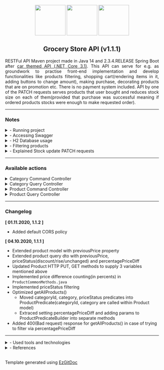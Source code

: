 <p align="center">
<img height="100" src="https://img.shields.io/badge/--white?logo=Spring&style=for-the-badge"/>
<img height="100" src="https://img.shields.io/badge/--white?logo=java&logoColor=orange&style=for-the-badge"/>
<img height="100" src="https://img.shields.io/badge/--white?logo=apache%20maven&logoColor=orange&style=for-the-badge"/>
</p>
<h2 align="center"> Grocery Store API (v1.1.1)</h2>
<p align="justify">RESTFul API Maven project made in Java 14 and 2.3.4.RELEASE Spring Boot after <a href="https://github.com/trolit/car-themed-API" draggable="false">car themed API (.NET Core 3.1)</a>. This API can serve for e.g. as groundwork to practise front-end implementation and develop functionalities like products filtering, shopping cart(rendering items in it, adding buttons to change amount), making purchase, decorating products that are on promotion etc. There is no payment system included. API by one of the PATCH requests serves products that user bought and reduces stock size on each of them(provided that purchase was successful meaning if ordered products stocks were enough to make requested order).</p>

<hr/>

<h3>Notes</h3>

<details>
    <summary>- Running project</summary> 
    
Best way to run a project is getting CE(Community Edition) IDE like JetBrains IntelliJ IDEA or any other you like and obtaining Java JDK to compile & run the project. 
</details>

<details>
    <summary>- Accessing Swagger</summary> 
    
To access Swagger enter: ```http://localhost:8080/swagger-ui/``` in your browser <em>(pay attention to the last slash)</em>
</details>

<details>
    <summary>- H2 Database usage</summary> 
    
<p align="justify">If API is running, access database console by entering: <code>http://localhost:8080/h2-console</code> in your browser <em>(credentials are stored in application.properties file)</em>. Project is using persistent mode. Database sample with some precreated objects is stored in the repository and will be read as soon as you launch project. If you want to have empty database on each run, you can do <strong>one</strong> of the steps described below: <br/><br/>
&nbsp; 1) Remove line <code>spring.jpa.hibernate.ddl-auto=update</code> from <code>application.properties</code>. <br/> &nbsp; <em>In result on every app launch H2 will perform DROP TABLE operation.</em> <br/><br/>
&nbsp; 2) Overwrite line <code>spring.datasource.url=jdbc:h2:file:./data/sample</code> with <code>jdbc:h2:mem:testdb</code> <br/> &nbsp; <em>This way app will use nonpersistent, "in-memory" database.</em>
</p>
</details>

<details>
    <summary>- Filtering products</summary> 
    
Except percentagePriceDiff, every property from ProductQueryDto showed below can be requested to be filtered in <code>key{operation}value</code> scheme. Available operations are: :(equal), >(greater or equal), <(less or equal).

```java
public class ProductQueryDto {

    private Integer id;
    private String name;
    private BigDecimal price;
    private Integer stock;
    private String category;
    private Integer categoryId;
    private String measurement;
    private BigDecimal previousPrice;   
    private Integer percentagePriceDiff;   // returns % difference between price and previousPrice
    private String priceStatus;
    
    // getters and setters skipped for brievity
}
```

To return products that category is "Alcoholic Drinks" you could use <code>categoryId</code> or human readable <code>category</code>. When using name with whitespace, whitespace must be replaced with %20 encoding. See example below.

```http://localhost:8080/api/v1/products?search=categoryId:1```

```http://localhost:8080/api/v1/products?search=category:Alcoholic%20Drinks```

Filters can be chained to shorten results like below:

```http://localhost:8080/api/v1/products?search=categoryId:1,price>15```

If you would like to get products that are on discount you would send request:

```http://localhost:8080/api/v1/products?search=priceStatus:discount```
</details>
   
<details>
    <summary>- Explained Stock update PATCH requests</summary> 

<p align="justify">
    Request <code>/products/{id}/stock</code> updates stock for <strong>single product overwriting currently stored</strong> data while the other one -> <code>/api/v1/products/order</code> - allows to update database information when someone orders chosen product(s). To use the second method, you need to send in body an array with specific order: <code>{ProductId}, {Amount}</code>. Note that before API applies changes to sent products stocks, it will verify if there is enough of each product to make order. See JSON example below for <code>/api/v1/products/order</code> action on how order should look like:
</p>

```
{
  "order": [
    "97", "68", "102", "44"
  ]
}
// 97 -> product Id
// 68 -> amount of product identified with 97 that user ordered
```
</details>

<hr/>

<h3>Available actions</h3>

<details>
    <summary>Category Command Controller</summary> 

| Sr. No. | Operation <img width=350/> | HTTP Method | Path <br/> ```/api/v1``` <img width=200/> | Status Code | Description <img width=200/> |
| :---: | :---: | :---: | :---: | :---: | :---: |
| (1) | <em>Create Category</em> | POST | ```/categories``` | 201 | New Category is created. |
| (2) | <em>Update Category</em> | PUT | ```/categories/{id}``` | 200 | Category resource is updated. |
| (3) | <em>Delete Category</em> | DELETE | ```/categories/{id}``` | 204 | Category is deleted. |
</details>

<details>
    <summary>Category Query Controller</summary> 

| Sr. No. | Operation <img width=350/> | HTTP Method | Path <br/> ```/api/v1``` <img width=200/> | Status Code | Description <img width=200/> |
| :---: | :---: | :---: | :---: | :---: | :---: |
| (1) | <em>Return Categories</em> | GET | ```/categories``` | 200 | Fetches all categories. |
| (2) | <em>Return Category</em> | GET | ```/categories/{id}``` | 200 | One category is fetched. |
</details>

<details>
    <summary>Product Command Controller</summary> 

| Sr. No. | Operation <img width=350/> | HTTP Method | Path <br/> ```/api/v1``` <img width=200/> | Status Code | Description <img width=200/> |
| :---: | :---: | :---: | :---: | :---: | :---: |
| (1) | <em>Create Product</em> | POST | ```/products``` | 201 | New Product is created. |
| (2) | <em>Update Product</em> | PUT | ```/products/{id}``` | 200 | Product is updated. |
| (3) | <em>Delete Product</em> | DELETE | ```/products/{id}``` | 204 | Product is deleted. |
| (4) | <em>Change Product's price by percentage</em> | PATCH | ```/products/{id}/price``` | 204 | Product price is updated according to given percentage. |
| (5) | <em>Update <strong>Product's</strong> stock</em> | PATCH | ```/products/{id}/stock``` | 204 | Requested Product's stock is updated. |
| (6) | <em>Update <strong>Products</strong> stocks</em> | PATCH | ```/products/order``` | 204 | Given products stocks are reduced by requested amount. |
</details>
<details>
    <summary>Product Query Controller</summary> 

| Sr. No. | Operation <img width=350/> | HTTP Method | Path <br/> ```/api/v1``` <img width=200/> | Status Code | Description <img width=200/> |
| :---: | :---: | :---: | :---: | :---: | :---: |
| (1) | <em>Return Products (can be filtered)</em> | GET | ```/products``` | 200 | Fetches all products. |
| (2) | <em>Return Product within given id</em> | GET | ```/products/{id}``` | 200 | Returns single product. |
</details>

<hr/>

<h3>Changelog</h3>

<strong>[ 01.11.2020, 1.1.2 ]</strong>

- Added default CORS policy

<strong>[ 04.10.2020, 1.1.1 ]</strong>

- Extended product model with previousPrice property
- Extended product query dto with previousPrice, priceStatus(discount/rise/unchanged) and percentagePriceDiff
- Updated Product HTTP PUT, GET methods to supply 3 variables mentioned above
- Implemented price difference counting(in percents) in <code>ProductCommonMethods.java</code>
- Implemented priceStatus filtering
- Optimized getAllProducts()
    - Moved categoryId, category, priceStatus predicates into ProductPredicate(categoryId, category are called within Product model)
    - Extraced setting percentagePriceDiff and adding params to ProductPredicateBuilder into separate methods
- Added 400(Bad request) response for getAllProducts() in case of trying to filter via percentagePriceDiff

<hr/>

<details>
    <summary>- Used tools and technologies</summary> 
   
- Spring Boot 2.3.4.RELEASE
- Open JDK 14
- Hibernate (spring-boot-starter-data-jpa)
- JPA 
- Maven
- H2 Database
- Springfox Swagger 3.0.0
- ModelMapper 2.3.8
- Querydsl
- IDE - IntelliJ IDEA CE 2020.1.1
</details>

<details>
    <summary>- References</summary> 
   
- <a href="https://start.spring.io/"/>Spring Initializr</a>
- <a href="https://howtodoinjava.com/spring-rest/spring-rest-crud-jpa-example/"/>Spring REST CRUD JPA Example</a>
- <a href="https://www.javaguides.net/2019/08/spring-boot-crud-rest-api-spring-data-jpa-h2-database-example.html"/>Spring Boot CRUD REST API JPA H2 Example</a>
- <a href="https://stackabuse.com/integrating-h2-database-with-spring-boot/"/>Integrating H2 with Spring Boot</a>
- <a href="https://vladmihalcea.com/the-best-way-to-map-a-onetomany-association-with-jpa-and-hibernate/"/>Best way to map 1-n relation in JPA-Hibernate</a>
- <a href="https://www.baeldung.com/swagger-2-documentation-for-spring-rest-api"/>Setting up Swagger</a>
- <a href="http://modelmapper.org/"/>ModelMapper documentation</a>
- <a href="https://www.baeldung.com/rest-api-search-language-spring-data-querydsl"/>Query language Spring Querydsl</a>
- <a href="https://www.vojtechruzicka.com/documenting-spring-boot-rest-api-swagger-springfox/"/>Spring Boot documenting Swagger</a>
- <a href="https://stackoverflow.com/questions/58998687/swagger-read-documentation-from-properties-file"/>Swagger read docs from *.md files</a>
- <a href="https://regex101.com/">Online regular expressions tester</a>
</details>

<br/>

Template generated using <a href="https://github.com/trolit/EzGitDoc">EzGitDoc</a>

